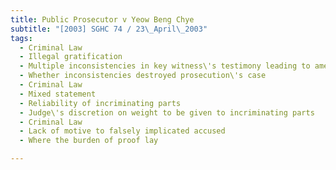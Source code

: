 ```yaml
---
title: Public Prosecutor v Yeow Beng Chye 
subtitle: "[2003] SGHC 74 / 23\_April\_2003"
tags:
  - Criminal Law
  - Illegal gratification
  - Multiple inconsistencies in key witness\'s testimony leading to amendment of majority of charges
  - Whether inconsistencies destroyed prosecution\'s case
  - Criminal Law
  - Mixed statement
  - Reliability of incriminating parts
  - Judge\'s discretion on weight to be given to incriminating parts
  - Criminal Law
  - Lack of motive to falsely implicated accused
  - Where the burden of proof lay

---
```


